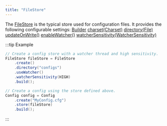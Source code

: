```yaml
---
title: "FileStore"
---
```


The [FileStore]({{API_DOCS}}/org/apache/juneau/config/store/FileStore.html) is the typical store used for configuration files.
It provides the following configurable settings:
<tree>
<node-0><java-class>[Builder]({{API_DOCS}}/org/apache/juneau/config/store/FileStore/Builder.html)</java-class></node-0>
<node-1><java-method>[charset(Charset)]({{API_DOCS}}/org/apache/juneau/config/store/FileStore/Builder.html#charset(Charset))</java-method></node-1>
<node-1><java-method>[directory(File)]({{API_DOCS}}/org/apache/juneau/config/store/FileStore/Builder.html#directory(File))</java-method></node-1>
<node-1><java-method>[updateOnWrite()]({{API_DOCS}}/org/apache/juneau/config/store/FileStore/Builder.html#updateOnWrite())</java-method></node-1>
<node-1><java-method>[enableWatcher()]({{API_DOCS}}/org/apache/juneau/config/store/FileStore/Builder.html#enableWatcher())</java-method></node-1>
<node-1><java-method>[watcherSensitivity(WatcherSensitivity)]({{API_DOCS}}/org/apache/juneau/config/store/FileStore/Builder.html#watcherSensitivity(WatcherSensitivity))</java-method></node-1>
</tree>

:::tip Example


```java
// Create a config store with a watcher thread and high sensitivity.
FileStore fileStore = FileStore
    .create()
    .directory("configs")
    .useWatcher()
    .watcherSensitivity(HIGH)
    .build();

// Create a config using the store defined above.
Config config = Config
    .create("MyConfig.cfg")
    .store(fileStore)
    .build();

```

:::
